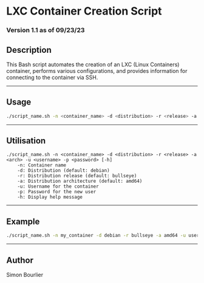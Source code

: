 # LXC Container Creation Script
### Version 1.1 as of 09/23/23


## Description

This Bash script automates the creation of an LXC (Linux Containers) container, performs various configurations, and provides information for connecting to the container via SSH.

---

## Usage

```bash
./script_name.sh -n <container_name> -d <distribution> -r <release> -a <arch> -u <username> -p <password> [-h]
```
---

## Utilisation

```
./script_name.sh -n <container_name> -d <distribution> -r <release> -a <arch> -u <username> -p <password> [-h]
    -n: Container name
    -d: Distribution (default: debian)
    -r: Distribution release (default: bullseye)
    -a: Distribution architecture (default: amd64)
    -u: Username for the container
    -p: Password for the new user
    -h: Display help message
```
---
## Example

```bash
./script_name.sh -n my_container -d debian -r bullseye -a amd64 -u user -p password
```
---

## Author

Simon Bourlier
